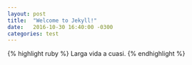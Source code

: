 ```yaml
---
layout: post
title:  "Welcome to Jekyll!"
date:   2016-10-30 16:40:00 -0300
categories: test
---
```


{% highlight ruby %}
Larga vida a cuasi.
{% endhighlight %}

[jekyll-docs]: http://jekyllrb.com/docs/home
[jekyll-gh]:   https://github.com/jekyll/jekyll
[jekyll-talk]: https://talk.jekyllrb.com/
